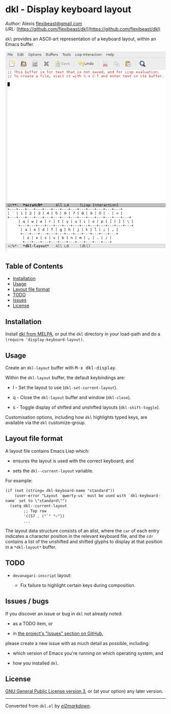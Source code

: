 # dkl - Display keyboard layout

*Author:* Alexis <flexibeast@gmail.com><br>
*URL:* [https://github.com/flexibeast/dkl](https://github.com/flexibeast/dkl)<br>

`dkl` provides an ASCII-art representation of a keyboard layout, within an Emacs buffer.

<img src="screencap.png">

## Table of Contents

- [Installation](#installation)
- [Usage](#usage)
- [Layout file format](#layout)
- [TODO](#todo)
- [Issues](#issues)
- [License](#license)

## Installation

Install [dkl from MELPA](http://melpa.org/#/ewmctrl), or put the `dkl` directory in your load-path and do a `(require 'display-keyboard-layout)`.

## Usage

Create an `dkl-layout` buffer with <kbd>M-x dkl-display</kbd>.

Within the `dkl-layout` buffer, the default keybindings are:

* l - Set the layout to use (`dkl-set-current-layout`).

* q - Close the `dkl-layout` buffer and window (`dkl-close`).

* s - Toggle display of shifted and unshifted layouts (`dkl-shift-toggle`).

Customisation options, including how `dkl` highlights typed keys, are available via the `dkl` customize-group.

<a name="layout"></a>

## Layout file format

A layout file contains Emacs Lisp which:

* ensures the layout is used with the correct keyboard; and

* sets the `dkl--current-layout` variable.

For example:

```elisp
(if (not (string= dkl-keyboard-name "standard"))
    (user-error "Layout `qwerty-us` must be used with `dkl-keyboard-name` set to \"standard\"")
  (setq dkl--current-layout
        ;; Top row
        '((57 . ("`" "~"))
        ...
```

The layout data structure consists of an alist, where the `car` of each entry indicates a character position in the relevant keyboard file, and the `cdr` contains a list of the unshifted and shifted glyphs to display at that position in a `*dkl-layout*` buffer.

## TODO

* `devanagari-inscript` layout:

  * Fix failure to highlight certain keys during composition.

## Issues / bugs

If you discover an issue or bug in `dkl` not already noted:

* as a TODO item, or

* in [the project's "Issues" section on GitHub](https://github.com/flexibeast/dkl/issues),

please create a new issue with as much detail as possible, including:

* which version of Emacs you're running on which operating system, and

* how you installed `dkl`.

## License

[GNU General Public License version 3](http://www.gnu.org/licenses/gpl.html), or (at your option) any later version.


---
Converted from `dkl.el` by [*el2markdown*](https://github.com/Lindydancer/el2markdown).
